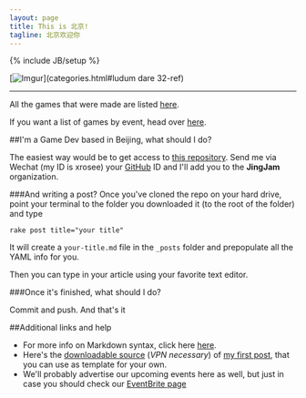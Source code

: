 ```yaml
---
layout: page
title: This is 北京!
tagline: 北京欢迎你
---
```

{% include JB/setup %}

[![Imgur](http://i.imgur.com/kei4S2j.jpg)](categories.html#ludum dare 32-ref)

***

All the games that were made are listed [here](archive.html).

If you want a list of games by event, head over [here](categories.html).

##I'm a Game Dev based in Beijing, what should I do?

The easiest way would be to get access to [this repository](https://github.com/JingJam/jingjam.github.io.git).
Send me via Wechat (my ID is xrosee) your [GitHub](http://github.com) ID and I'll add you to the **JingJam** organization.

###And writing a post?
Once you've cloned the repo on your hard drive, point your terminal to the folder you downloaded it (to the root of the folder) and type

    rake post title="your title"

It will create a `your-title.md` file in the `_posts` folder and prepopulate all the YAML info for you.

Then you can type in your article using your favorite text editor.

###Once it's finished, what should I do?

Commit and push.
And that's it

##Additional links and help
- For more info on Markdown syntax, click here [here](http://daringfireball.net/projects/markdown/syntax).
- Here's the [downloadable source](https://www.dropbox.com/s/hfh9vkhi38ds0pf/2015-04-21-everybody-blank-charlie.md?dl=0) (*VPN necessary*) of [my first post](http://jingjam.com/ludum%20dare%2032/2015/04/21/everybody-blank-charlie/), that you can use as template for your own.
- We'll probably advertise our upcoming events here as well, but just in case you should check our [EventBrite page](http://ludumdarebeijing.eventbrite.com/)